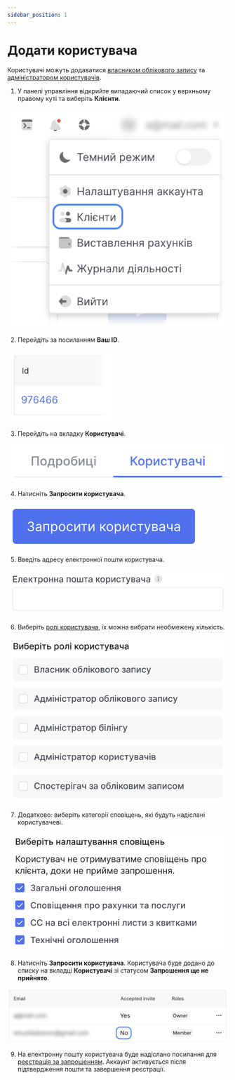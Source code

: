 ```yaml
---
sidebar_position: 1
---
```


# Додати користувача

Користувачі можуть додаватися [власником облікового запису](#) та [адміністратором користувачів](#).

1. У панелі управління відкрийте випадаючий список у верхньому правому куті та виберіть **Клієнти**.

![](./img/add-user/i-add-user-1-ua.svg)

2. Перейдіть за посиланням **Ваш ID**.

![](./img/add-user/i-add-user-2.svg)

3. Перейдіть на вкладку **Користувачі**.

![](./img/add-user/i-add-user-3-ua.svg)

4. Натисніть **Запросити користувача**.

![](./img/add-user/i-add-user-4-ua.svg)

5. Введіть адресу електронної пошти користувача.

![](./img/add-user/i-add-user-5-ua.svg)

6. Виберіть [ролі користувача](##), їх можна вибрати необмежену кількість.

![](./img/add-user/i-add-user-6-ua.svg)

7. Додатково: виберіть категорії сповіщень, які будуть надіслані користувачеві.

![](./img/add-user/i-add-user-7-ua.svg)

8. Натисніть **Запросити користувача**. Користувача буде додано до списку на вкладці **Користувачі** зі статусом **Запрошення ще не прийнято**.

![](./img/add-user/i-add-user-8.svg)

9. На електронну пошту користувача буде надіслано посилання для [реєстрація за запрошенням](##). Аккаунт активується після підтвердження пошти та завершення реєстрації.